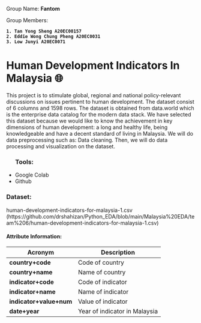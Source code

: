 Group Name: <b> Fantom </b> 

Group Members: <b>  

	1. Tan Yong Sheng A20EC00157
	2. Eddie Wong Chung Pheng A20EC0031
	3. Low Junyi A20EC0071
</b> 
	
<h1>Human Development Indicators In Malaysia 🌐 </h1>
This project is to stimulate global, regional and national policy-relevant discussions on issues pertinent to human development. The dataset consist of 6 columns and 1598 rows.
The dataset is obtained from data.world which is the enterprise data catalog for the modern data stack. We have selected this dataset because we would like to know 
the achievement in key dimensions of human development: a long and healthy life, being knowledgeable and have a decent standard of living in Malaysia. 
We will do data preprocessing such as: Data cleaning. Then, we will do data processing and visualization on the dataset. 

<ul> <h3>Tools: </h3>
	<li>Google Colab </li>
	<li>Github </li>
</ul>

<h3> Dataset: </h3> human-development-indicators-for-malaysia-1.csv (https://github.com/drshahizan/Python_EDA/blob/main/Malaysia%20EDA/team%206/human-development-indicators-for-malaysia-1.csv)

#### Attribute Information:
| Acronym | Description |
| --- | --- |
| **country+code** |    Code of country |
|**country+name** |   Name of country |
| **indicator+code** | Code of indicator |
| **indicator+name** |  Name of indicator |
| **indicator+value+num** |  Value of indicator |
| **date+year** |  Year of indicator in Malaysia |
